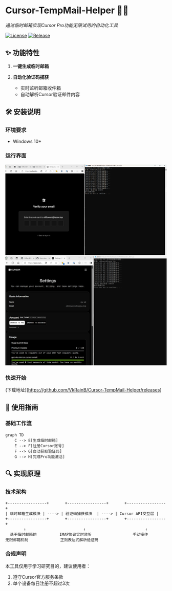 # Cursor-TempMail-Helper 🔄📧
_通过临时邮箱实现Cursor Pro功能无限试用的自动化工具_

[![License](https://img.shields.io/badge/License-MIT-green.svg)](LICENSE)
[![Release](https://img.shields.io/badge/Download-EXE-blue)](https://github.com/VkRainB/Cursor-TempMail-Helper/releases)

## ✨ 功能特性
1. **一键生成临时邮箱**  

2. **自动化验证码捕获**  
   - 实时监听邮箱收件箱
   - 自动解析Cursor验证邮件内容

## 🛠️ 安装说明
### 环境要求
- Windows 10+ 

### 运行界面
![image](./screenshot/01.png)
![image](./screenshot/02.png)


### 快速开始
(下载地址)[https://github.com/VkRainB/Cursor-TempMail-Helper/releases]

## 🚀 使用指南
### 基础工作流
```mermaid
graph TD
    C --> E[生成临时邮箱]
    E --> F[注册Cursor账号]
    F --> G[自动获取验证码]
    G --> H[完成Pro功能激活]
```


## 🔍 实现原理
### 技术架构
```text
+-----------------+       +-----------------+       +-----------------+
| 临时邮箱生成模块 | ----> | 验证码捕获模块  | ----> | Cursor API交互层 |
+-----------------+       +-----------------+       +-----------------+
        ↓                         ↓                          ↓
  基于临时邮箱的          IMAP协议实时监听                  手动操作
无限邮箱机制              正则表达式解析验证码       
```

### 合规声明
本工具仅用于学习研究目的，建议使用者：
1. 遵守Cursor官方服务条款
2. 单个设备每日注册不超过3次

